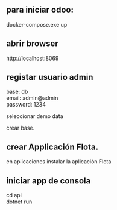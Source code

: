 ## para iniciar odoo:

docker-compose.exe up

## abrir browser

http://localhost:8069

## registar usuario admin

base:     db  
email:    admin@admin  
password: 1234  

seleccionar demo data

crear base.

## crear Applicación Flota.

en aplicaciones instalar la aplicación Flota

## iniciar app de consola

cd api  
dotnet run